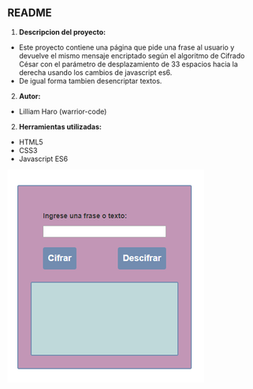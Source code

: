 ## README
1. **Descripcion del proyecto:**
  - Este proyecto contiene una página que pide una frase al usuario y devuelve el mismo mensaje encriptado según el algoritmo de Cifrado César con el parámetro de desplazamiento de 33 espacios hacia la derecha usando los cambios de javascript es6.
  - De igual forma tambien desencriptar textos.

2. **Autor:**

  - Lilliam Haro (warrior-code)

2. **Herramientas utilizadas:**

  - HTML5
  - CSS3
  - Javascript ES6

 ![RECURSOS](assets/1.png)
